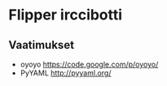 Flipper irccibotti
==================

Vaatimukset
-----------

* oyoyo https://code.google.com/p/oyoyo/
* PyYAML http://pyyaml.org/
